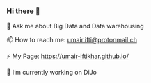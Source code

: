 ### Hi there 👋

💬 Ask me about Big Data and Data warehousing

📫 How to reach me: <umair.ifti@protonmail.ch>

⚡ My Page: <https://umair-iftikhar.github.io/>

🌱 I’m currently working on DiJo
